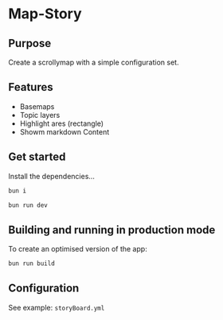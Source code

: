 # Map-Story

## Purpose

Create a scrollymap with a simple configuration set.

## Features

- Basemaps
- Topic layers
- Highlight ares (rectangle)
- Showm markdown Content
<!-- todo: charts -->

## Get started

Install the dependencies...

```bash
bun i
```

```bash
bun run dev
```

## Building and running in production mode

To create an optimised version of the app:

```bash
bun run build
```

## Configuration

See example: `storyBoard.yml`
